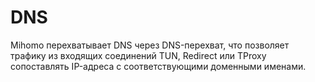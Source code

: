# DNS

Mihomo перехватывает DNS через DNS-перехват, что позволяет трафику из входящих соединений TUN, Redirect или TProxy сопоставлять IP-адреса с соответствующими доменными именами. 